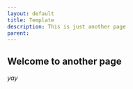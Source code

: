 ```yaml
---
layout: default
title: Template
description: This is just another page
parent:
---
```


## Welcome to another page

_yay_

